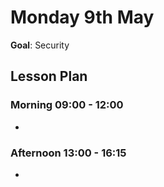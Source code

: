 # Monday 9th May

**Goal**: Security

## Lesson Plan

### Morning 09:00 - 12:00

+ 

### Afternoon 13:00 - 16:15

+ 
